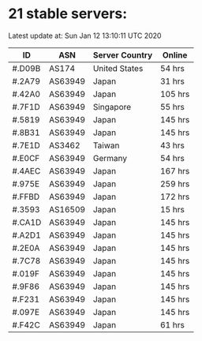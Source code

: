 # 21 stable servers:

Latest update at: Sun Jan 12 13:10:11 UTC 2020

| ID | ASN | Server Country | Online |
| -- | --- | -------------- | ------ |
| #.D09B | AS174 | United States | 54 hrs |
| #.2A79 | AS63949 | Japan | 31 hrs |
| #.42A0 | AS63949 | Japan | 105 hrs |
| #.7F1D | AS63949 | Singapore | 55 hrs |
| #.5819 | AS63949 | Japan | 145 hrs |
| #.8B31 | AS63949 | Japan | 145 hrs |
| #.7E1D | AS3462 | Taiwan | 43 hrs |
| #.E0CF | AS63949 | Germany | 54 hrs |
| #.4AEC | AS63949 | Japan | 167 hrs |
| #.975E | AS63949 | Japan | 259 hrs |
| #.FFBD | AS63949 | Japan | 172 hrs |
| #.3593 | AS16509 | Japan | 15 hrs |
| #.CA1D | AS63949 | Japan | 145 hrs |
| #.A2D1 | AS63949 | Japan | 145 hrs |
| #.2E0A | AS63949 | Japan | 145 hrs |
| #.7C78 | AS63949 | Japan | 145 hrs |
| #.019F | AS63949 | Japan | 145 hrs |
| #.9F86 | AS63949 | Japan | 145 hrs |
| #.F231 | AS63949 | Japan | 145 hrs |
| #.097E | AS63949 | Japan | 145 hrs |
| #.F42C | AS63949 | Japan | 61 hrs |

